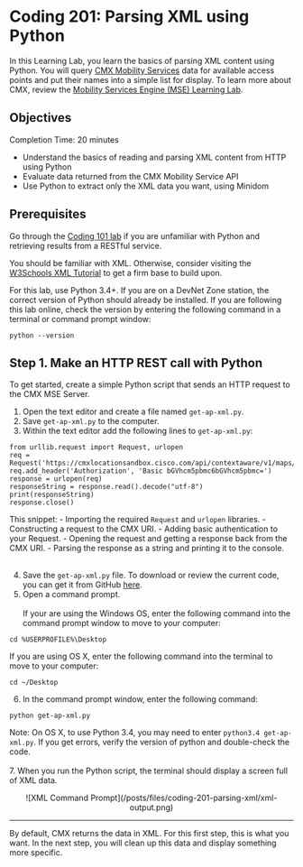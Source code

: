 
# Coding 201: Parsing XML using Python # 

In this Learning Lab, you learn the basics of parsing XML content using Python. You will query [CMX Mobility Services](https://developer.cisco.com/site/cmx-mobility-services/ "CMX Mobility Services") data for available access points and put their names into a simple list for display. To learn more about CMX, review the [Mobility Services Engine (MSE) Learning Lab](lab/cmx/step/1).


## Objectives ## 

Completion Time: 20 minutes

* Understand the basics of reading and parsing XML content from HTTP using Python
* Evaluate data returned from the CMX Mobility Service API
* Use Python to extract only the XML data you want, using Minidom

## Prerequisites

Go through the [Coding 101 lab](lab/coding-101-rest-basics-ga/step/1 "Coding 101 Lab") if you are unfamiliar with Python and retrieving results from a RESTful service.

You should be familiar with XML. Otherwise, consider visiting the [W3Schools XML Tutorial](https://www.w3schools.com/xml "W3Schools XML Tutorial") to get a firm base to build upon.

For this lab, use Python 3.4+. If you are on a DevNet Zone station, the correct version of Python should already be installed. If you are following this lab online, check the version by entering the following command in a terminal or command prompt window:
```
python --version
```

## Step 1. Make an HTTP REST call with Python

To get started, create a simple Python script that sends an HTTP request to the CMX MSE Server.

1. Open the text editor and create a file named `get-ap-xml.py`.
2. Save `get-ap-xml.py` to the computer.
3. Within the text editor add the following lines to `get-ap-xml.py`:
```
from urllib.request import Request, urlopen
req = Request('https://cmxlocationsandbox.cisco.com/api/contextaware/v1/maps/info/DevNetCampus/DevNetBuilding/DevNetZone')
req.add_header('Authorization', 'Basic bGVhcm5pbmc6bGVhcm5pbmc=')
response = urlopen(req)
responseString = response.read().decode("utf-8")
print(responseString)
response.close()
```

  This snippet:
  	-  Importing the required `Request` and `urlopen` libraries.
  	-  Constructing a request to the CMX URI.
  	-  Adding basic authentication to your Request.
  	-  Opening the request and getting a response back from the CMX URI.
  	-  Parsing the response as a string and printing it to the console.<br/>
<br/>

4. Save the `get-ap-xml.py` file. To download or review the current code, you can get it from GitHub <a href="https://github.com/CiscoDevNet/coding-skills-sample-code/blob/master/coding201-parsing-xml/get-ap-xml-1.py" target="_blank">here</a>.
5. Open a command prompt.<br/><br/>
If your are using the Windows OS, enter the following command into the command prompt window to move to your computer:
```
cd %USERPROFILE%\Desktop
```
If you are using OS X, enter the following command into the terminal to move to your computer:
```
cd ~/Desktop
```
6. In the command prompt window, enter the following command:
```
python get-ap-xml.py
```
Note: On OS X, to use Python 3.4, you may need to enter `python3.4 get-ap-xml.py`. If you get errors, verify the version of python and double-check the code.
<br/>
<br/>
7. When you run the Python script, the terminal should display a screen full of XML data.


<div style="text-align:center" markdown="1">
![XML Command Prompt](/posts/files/coding-201-parsing-xml/xml-output.png)
</div>

----------

By default, CMX returns the data in XML. For this first step, this is what you want. In the next step, you will clean up this data and display something more specific.

